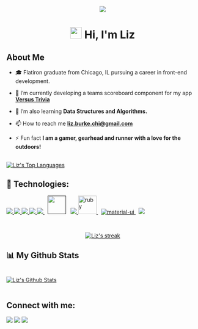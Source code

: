 <p align="center"> <img align="center" src="https://imgur.com/eR4voiZ.png" /> </p>


<h1 align="center"><img src="https://raw.githubusercontent.com/MartinHeinz/MartinHeinz/master/wave.gif" width="30px"> Hi, I'm Liz </h1>

## About Me

- 🎓 Flatiron graduate from Chicago, IL pursuing a career in front-end development.

- 🔭 I’m currently developing a teams scoreboard component for my app **[Versus Trivia](https://github.com/lizburkechi/versus_trivia)**

- 🌱 I’m also learning **Data Structures and Algorithms.**

- 📫 How to reach me **liz.burke.chi@gmail.com**

- ⚡ Fun fact **I am a gamer, gearhead and runner with a love for the outdoors!**
<br/>
  <a href="https://github.com/lizburkechi/github-readme-stats"><img alt="Liz's Top Languages" src="https://github-readme-stats.vercel.app/api/top-langs/?username=lizburkechi&langs_count=8&count_private=true&layout=compact&theme=react&hide_border=true&bg_color=0D1117" /></a>

## 🚀 Technologies:

<p align="left"> 
    <a href="https://reactjs.org/" target="_blank"> <img src="https://img.icons8.com/color/48/000000/react-native.png"/> </a>
    <a href="https://developer.mozilla.org/en-US/docs/Web/JavaScript" target="_blank"> <img src="https://img.icons8.com/color/48/000000/javascript.png"/> </a> 
    <a href="https://www.w3.org/html/" target="_blank"> <img src="https://img.icons8.com/color/48/000000/html-5.png"/> </a> 
    <a href="https://www.w3schools.com/css/" target="_blank"> <img src="https://img.icons8.com/color/48/000000/css3.png"/> </a> 
    <a style="padding-right:8px;"  href="https://getbootstrap.com" target="_blank"> <img src="https://img.icons8.com/color/48/000000/bootstrap.png"/> </a> 
    <a style="padding-right:8px;" href="" target="_blank"> <img src="https://img.icons8.com/cute-clipart/64/000000/api.png" width="48" height="48" /></a>   
    <a href="https://git-scm.com/" target="_blank"> <img src="https://img.icons8.com/color/48/000000/git.png"/> </a> 
    <a style="padding-right:8px;" href="https://www.rubyonrails.org" target="_blank"> <img src="https://img.icons8.com/color/48/000000/ruby-programming-language.png" alt="ruby" width="48" height="48"/> </a> 
    <a style="padding-right:8px;" href="https://mui.com/" target="_blank"><img src="https://img.icons8.com/color/48/000000/material-ui.png" alt="material-ui" /> </a>
    <a style="padding-right:8px;" href="https://www.postgresql.org/" target="_blank"><img src="https://img.icons8.com/color/48/000000/postgreesql.png"/></a>
</p>

<!-- [![React Badge](https://img.shields.io/badge/-React-61DBFB?style=for-the-badge&labelColor=black&logo=react&logoColor=61DBFB)](#)  [![Javascript Badge](https://img.shields.io/badge/-Javascript-F0DB4F?style=for-the-badge&labelColor=black&logo=javascript&logoColor=F0DB4F)](#) [![Typescript Badge](https://img.shields.io/badge/-Typescript-007acc?style=for-the-badge&labelColor=black&logo=typescript&logoColor=007acc)](#) [![Nodejs Badge](https://img.shields.io/badge/-Nodejs-3C873A?style=for-the-badge&labelColor=black&logo=node.js&logoColor=3C873A)](#) [![GraphQL Badge](https://img.shields.io/badge/-GraphQl-e535ab?style=for-the-badge&labelColor=black&logo=node.js&logoColor=e535ab)](#) -->
<br/>

<p align="center">
    <a href="https://github.com/lizburkechi/github-readme-streak-stats">
        <img title="🔥 Get streak stats for your profile at git.io/streak-stats" alt="Liz's streak" src="https://github-readme-streak-stats.herokuapp.com/?user=lizburkechi&theme=black-ice&hide_border=true&stroke=0000&background=060A0CD0"/>
    </a>
</p>

## 📊 My Github Stats

  <br/>
    <a href="https://github.com/lizburkechi/github-readme-stats"><img alt="Liz's Github Stats" src="https://github-readme-stats.vercel.app/api?username=lizburkechi&show_icons=true&count_private=true&theme=react&hide_border=true&bg_color=0D1117" /></a>
  <br/>
  <br/>

## Connect with me:
<p align="left">

<a href = "https://www.linkedin.com/in/liz-burke-chi/"><img src="https://img.icons8.com/fluent/48/000000/linkedin.png"/></a>
<a href = "https://www.instagram.com/lizburkechi/"><img src="https://img.icons8.com/fluent/48/000000/instagram-new.png"/></a>
<a href = "https://liz-burke-chi.medium.com/"><img src="https://img.icons8.com/color/48/000000/medium-logo--v2.png"/></a>
